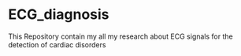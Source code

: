 # ECG_diagnosis
This Repository contain my all my research about ECG signals for the detection of cardiac disorders  
